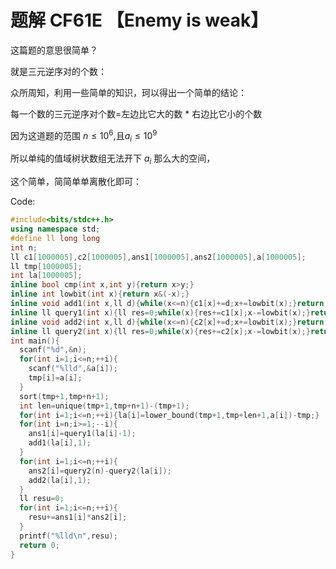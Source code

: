 # 题解 CF61E 【Enemy is weak】

这篇题的意思很简单？

就是三元逆序对的个数：

众所周知，利用一些简单的知识，珂以得出一个简单的结论：

每一个数的三元逆序对个数=左边比它大的数 * 右边比它小的个数

因为这道题的范围 $n \leq 10^6$,且$a_i \leq 10^9$

所以单纯的值域树状数组无法开下 $a_i$ 那么大的空间，

这个简单，简简单单离散化即可：

Code:
```cpp
#include<bits/stdc++.h>
using namespace std;
#define ll long long
int n;
ll c1[1000005],c2[1000005],ans1[1000005],ans2[1000005],a[1000005];
ll tmp[1000005];
int la[1000005];
inline bool cmp(int x,int y){return x>y;}
inline int lowbit(int x){return x&(-x);}
inline void add1(int x,ll d){while(x<=n){c1[x]+=d;x+=lowbit(x);}return;}
inline ll query1(int x){ll res=0;while(x){res+=c1[x];x-=lowbit(x);}return res;}
inline void add2(int x,ll d){while(x<=n){c2[x]+=d;x+=lowbit(x);}return;}
inline ll query2(int x){ll res=0;while(x){res+=c2[x];x-=lowbit(x);}return res;}
int main(){
  scanf("%d",&n);
  for(int i=1;i<=n;++i){
    scanf("%lld",&a[i]);
    tmp[i]=a[i];
  }
  sort(tmp+1,tmp+n+1);
  int len=unique(tmp+1,tmp+n+1)-(tmp+1);
  for(int i=1;i<=n;++i){la[i]=lower_bound(tmp+1,tmp+len+1,a[i])-tmp;}
  for(int i=n;i>=1;--i){
    ans1[i]=query1(la[i]-1);
    add1(la[i],1);
  }
  for(int i=1;i<=n;++i){
    ans2[i]=query2(n)-query2(la[i]);
    add2(la[i],1);
  }
  ll resu=0;
  for(int i=1;i<=n;++i){
    resu+=ans1[i]*ans2[i];
  }
  printf("%lld\n",resu);
  return 0;
}

```